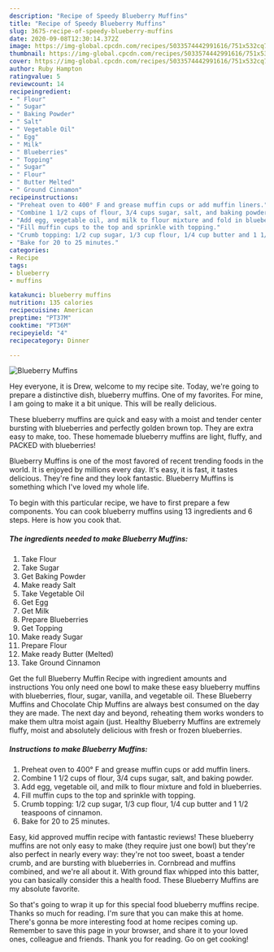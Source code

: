 ```yaml
---
description: "Recipe of Speedy Blueberry Muffins"
title: "Recipe of Speedy Blueberry Muffins"
slug: 3675-recipe-of-speedy-blueberry-muffins
date: 2020-09-08T12:30:14.372Z
image: https://img-global.cpcdn.com/recipes/5033574442991616/751x532cq70/blueberry-muffins-recipe-main-photo.jpg
thumbnail: https://img-global.cpcdn.com/recipes/5033574442991616/751x532cq70/blueberry-muffins-recipe-main-photo.jpg
cover: https://img-global.cpcdn.com/recipes/5033574442991616/751x532cq70/blueberry-muffins-recipe-main-photo.jpg
author: Ruby Hampton
ratingvalue: 5
reviewcount: 14
recipeingredient:
- " Flour"
- " Sugar"
- " Baking Powder"
- " Salt"
- " Vegetable Oil"
- " Egg"
- " Milk"
- " Blueberries"
- " Topping"
- " Sugar"
- " Flour"
- " Butter Melted"
- " Ground Cinnamon"
recipeinstructions:
- "Preheat oven to 400° F and grease muffin cups or add muffin liners."
- "Combine 1 1/2 cups of flour, 3/4 cups sugar, salt, and baking powder."
- "Add egg, vegetable oil, and milk to flour mixture and fold in blueberries."
- "Fill muffin cups to the top and sprinkle with topping."
- "Crumb topping: 1/2 cup sugar, 1/3 cup flour, 1/4 cup butter and 1 1/2 teaspoons of cinnamon."
- "Bake for 20 to 25 minutes."
categories:
- Recipe
tags:
- blueberry
- muffins

katakunci: blueberry muffins 
nutrition: 135 calories
recipecuisine: American
preptime: "PT37M"
cooktime: "PT36M"
recipeyield: "4"
recipecategory: Dinner

---
```



![Blueberry Muffins](https://img-global.cpcdn.com/recipes/5033574442991616/751x532cq70/blueberry-muffins-recipe-main-photo.jpg)

Hey everyone, it is Drew, welcome to my recipe site. Today, we're going to prepare a distinctive dish, blueberry muffins. One of my favorites. For mine, I am going to make it a bit unique. This will be really delicious.

These blueberry muffins are quick and easy with a moist and tender center bursting with blueberries and perfectly golden brown top. They are extra easy to make, too. These homemade blueberry muffins are light, fluffy, and PACKED with blueberries!

Blueberry Muffins is one of the most favored of recent trending foods in the world. It is enjoyed by millions every day. It's easy, it is fast, it tastes delicious. They're fine and they look fantastic. Blueberry Muffins is something which I've loved my whole life.


To begin with this particular recipe, we have to first prepare a few components. You can cook blueberry muffins using 13 ingredients and 6 steps. Here is how you cook that.

<!--inarticleads1-->

##### The ingredients needed to make Blueberry Muffins:

1. Take  Flour
1. Take  Sugar
1. Get  Baking Powder
1. Make ready  Salt
1. Take  Vegetable Oil
1. Get  Egg
1. Get  Milk
1. Prepare  Blueberries
1. Get  Topping
1. Make ready  Sugar
1. Prepare  Flour
1. Make ready  Butter (Melted)
1. Take  Ground Cinnamon


Get the full Blueberry Muffin Recipe with ingredient amounts and instructions You only need one bowl to make these easy blueberry muffins with blueberries, flour, sugar, vanilla, and vegetable oil. These Blueberry Muffins and Chocolate Chip Muffins are always best consumed on the day they are made. The next day and beyond, reheating them works wonders to make them ultra moist again (just. Healthy Blueberry Muffins are extremely fluffy, moist and absolutely delicious with fresh or frozen blueberries. 

<!--inarticleads2-->

##### Instructions to make Blueberry Muffins:

1. Preheat oven to 400° F and grease muffin cups or add muffin liners.
1. Combine 1 1/2 cups of flour, 3/4 cups sugar, salt, and baking powder.
1. Add egg, vegetable oil, and milk to flour mixture and fold in blueberries.
1. Fill muffin cups to the top and sprinkle with topping.
1. Crumb topping: 1/2 cup sugar, 1/3 cup flour, 1/4 cup butter and 1 1/2 teaspoons of cinnamon.
1. Bake for 20 to 25 minutes.


Easy, kid approved muffin recipe with fantastic reviews! These blueberry muffins are not only easy to make (they require just one bowl) but they&#39;re also perfect in nearly every way: they&#39;re not too sweet, boast a tender crumb, and are bursting with blueberries in. Cornbread and muffins combined, and we&#39;re all about it. With ground flax whipped into this batter, you can basically consider this a health food. These Blueberry Muffins are my absolute favorite. 

So that's going to wrap it up for this special food blueberry muffins recipe. Thanks so much for reading. I'm sure that you can make this at home. There's gonna be more interesting food at home recipes coming up. Remember to save this page in your browser, and share it to your loved ones, colleague and friends. Thank you for reading. Go on get cooking!
